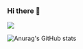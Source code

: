 ### Hi there 👋

<a href="https://opencv.org/" target="_blank"><img src="https://img.shields.io/badge/opencv-ff69b4?style=for-the-badge&logo=#5C3EE8&logoColor=ff69b4"/></a>

![Anurag's GitHub stats](https://github-readme-stats.vercel.app/api?username=yn0212&show_icons=true&theme=flag-india)

